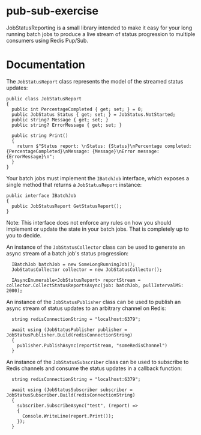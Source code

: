 # pub-sub-exercise

JobStatusReporting is a small library intended to make it easy for your long running batch jobs to produce a live stream of status progression to multiple consumers using Redis Pup/Sub.

# Documentation

The `JobStatusReport` class represents the model of the streamed status updates:

```
public class JobStatusReport
{
  public int PercentageCompleted { get; set; } = 0;
  public JobStatus Status { get; set; } = JobStatus.NotStarted;
  public string? Message { get; set; }
  public string? ErrorMessage { get; set; }

  public string Print()
  {
    return $"Status report: \nStatus: {Status}\nPercentage completed: {PercentageCompleted}\nMessage: {Message}\nError message: {ErrorMessage}\n";
  }
}
```

Your batch jobs must implement the `IBatchJob` interface, which exposes a single method that returns a `JobStatusReport` instance:

```
public interface IBatchJob
{
  public JobStatusReport GetStatusReport();
}
```

Note: This interface does not enforce any rules on how you should implement or update the state in your batch jobs. That is completely up to you to decide.

An instance of the `JobStatusCollector` class can be used to generate an async stream of a batch job's status progression:

```
  IBatchJob batchJob = new SomeLongRunningJob();
  JobStatusCollector collector = new JobStatusCollector();

  IAsyncEnumerable<JobStatusReport> reportStream = collector.CollectStatusReportsAsync(job: batchJob, pullIntervalMS: 2000);
```

An instance of the `JobStatusPublisher` class can be used to publish an async stream of status updates to an arbitrary channel on Redis:

```
  string redisConnectionString = "localhost:6379";

  await using (JobStatusPublisher publisher = JobStatusPublisher.Build(redisConnectionString)
  {
    publisher.PublishAsync(reportStream, "someRedisChannel")
  }
```

An instance of the `JobStatusSubscriber` class can be used to subscribe to Redis channels and consume the status updates in a callback function:

```
  string redisConnectionString = "localhost:6379";

  await using (JobStatusSubscriber subscriber = JobStatusSubscriber.Build(redisConnectionString)
  {
    subscriber.SubscribeAsync("test", (report) =>
    {
      Console.WriteLine(report.Print());
    });
  }
```
